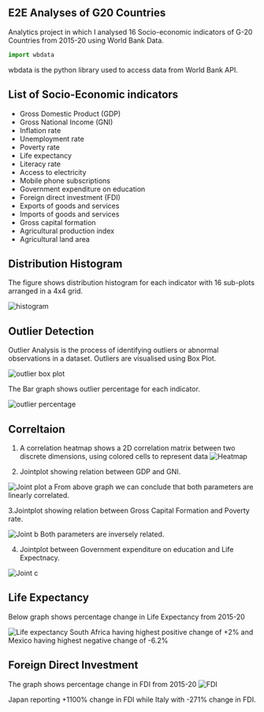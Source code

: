 
## E2E Analyses of G20 Countries

Analytics project in which I analysed 16 Socio-economic indicators of G-20 Countries from 2015-20 using World Bank Data.



```javascript
import wbdata
```

wbdata is the python library used to access data from World Bank API.
##   List of Socio-Economic indicators

- Gross Domestic Product (GDP)
- Gross National Income (GNI)
- Inflation rate
- Unemployment rate
- Poverty rate
- Life expectancy
- Literacy rate
- Access to electricity
- Mobile phone subscriptions 
- Government expenditure on education
- Foreign direct investment (FDI)
- Exports of goods and services
- Imports of goods and services
- Gross capital formation 
- Agricultural production index
- Agricultural land area





## Distribution Histogram
The figure shows distribution histogram for each indicator with 16 sub-plots arranged in a 4x4 grid.

![histogram](https://user-images.githubusercontent.com/126495070/233435455-52fbff37-8060-4d34-9b73-651e989c1e0c.png)
## Outlier Detection

Outlier Analysis is the process of identifying outliers or abnormal observations in a
dataset.
Outliers are visualised using Box Plot.


![outlier box plot](https://user-images.githubusercontent.com/126495070/233435829-0eb07939-df4d-440d-b046-35869f6a6e05.png)

The Bar graph shows outlier percentage for each indicator.

![outlier percentage](https://user-images.githubusercontent.com/126495070/233435886-2402361f-fa17-4ba8-831d-984010ce628f.png)
## Correltaion

1. A correlation heatmap shows a 2D correlation matrix between two discrete dimensions, using colored cells to represent data
![Heatmap](https://user-images.githubusercontent.com/126495070/233436031-de9865bf-37f1-46f1-a43c-ba5db771c85a.png)

2. Jointplot showing relation between GDP and GNI.

![Joint plot a](https://user-images.githubusercontent.com/126495070/233436118-bb8f69be-d1a1-4901-a72a-3e4ad5445cdb.png)
From above graph we can conclude that both parameters are linearly correlated.

3.Jointplot showing relation between Gross Capital Formation and Poverty rate.

![Joint b](https://user-images.githubusercontent.com/126495070/233436185-771d058a-7100-43b8-a048-72688a4ab5d8.png)
Both parameters are inversely related.

4. Jointplot between Government expenditure on education and Life Expectnacy.

![Joint c](https://user-images.githubusercontent.com/126495070/233436252-e8497608-00e5-4c82-8e93-6c47c59640a3.png)
## Life Expectancy
Below graph shows percentage change in Life Expectancy from 2015-20

![Life expectancy](https://user-images.githubusercontent.com/126495070/233436314-9899ffaf-2774-4bf3-90ef-d5dd6db416d4.png)
South Africa having highest positive change of +2% and Mexico having highest negative change of -6.2%
## Foreign Direct Investment

The graph shows percentage change in FDI from 2015-20
![FDI](https://user-images.githubusercontent.com/126495070/233436357-1e3416dc-e0d1-4ff4-8e16-319eb3454f89.png)

Japan reporting +1100% change in FDI while Italy with -271% change in FDI.